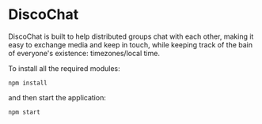 # DiscoChat
DiscoChat is built to help distributed groups chat with each other, making it easy to exchange media and keep in touch, while keeping track of the bain of everyone's existence: timezones/local time.

To install all the required modules:

`npm install`

and then start the application:

`npm start`
